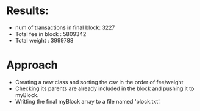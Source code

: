 # Results:

- num of transactions in final block: 3227
- Total fee in block : 5809342 
- Total weight : 3999788


# Approach

 - Creating a new class and sorting the csv in the order of fee/weight
 - Checking its parents are already included in the block and pushing it to myBlock.
 - Writting the final myBlock array to a file named 'block.txt'.
 

